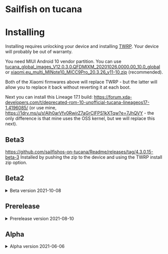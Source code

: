 # Sailfish on tucana

# Installing
Installing requires unlocking your device and installing [TWRP](https://twrp.me/xiaomi/xiaomiminote10.html).
Your device will probably be out of warranty.

You need MIUI Android 10 vendor partition.
You can use [tucana_global_images_V12.0.3.0.QFDMIXM_20201026.0000.00_10.0_global](https://xiaomifirmwareupdater.com/miui/tucana/stable/V12.0.3.0.QFDMIXM/) or [xiaomi.eu_multi_MINote10_MICC9Pro_20.3.26_v11-10.zip](https://androidfilehost.com/?fid=4349826312261755292) (recommended).

Both of the Xiaomi firmwares above will replace TWRP - but the latter will allow you to replace it back without reverting it at each boot.

Next you can install this Lineage 17.1 build: https://forum.xda-developers.com/t/deprecated-rom-10-unofficial-tucana-lineageos17-1.4196085/
(or use mine, https://1drv.ms/u/s!Alh0arVfv0RwirZ7aGrClFPS1kXTqw?e=7JhQVY - the only difference is that mine uses the OSS kernel, but we will replace this next).

## Beta3
https://github.com/sailfishos-on-tucana/Readme/releases/tag/4.3.0.15-beta-3
Installed by pushing the zip to the device and using the TWRP install zip option.

## Beta2
<details>
  <summary>Beta version 2021-10-08</summary>
This [beta version](https://github.com/sailfishos-on-tucana/Readme/releases/tag/4.2.0.21) is installed by pushing the zip to the device and using the TWRP install zip option.
</details>

## Prerelease
<details>
<summary>Prerelease version 2021-08-10</summary>

The [prerelease version](https://github.com/sailfishos-on-tucana/Readme/releases/tag/4.1.0.24-prerelease) (that is, you get all the [issues](https://github.com/sailfishos-on-tucana/Readme/issues)) is installed by pushing the zip to the device and using the TWRP install zip option.
</details>

## Alpha
<details>
  <summary>Alpha version 2021-06-06</summary>
You need a MIUI Android 10 vendor partition, I used [tucana_global_images_V12.0.3.0.QFDMIXM_20201026.0000.00_10.0_global](https://xiaomifirmwareupdater.com/miui/tucana/stable/V12.0.3.0.QFDMIXM/) - probably others will work.
Boot into it at least once to verifiy the downgrade worker correctly.

This is mainly for the vendor partition but any other device calibrations that could be done.

Next you can install this Lineage 17.1 build: https://forum.xda-developers.com/t/deprecated-rom-10-unofficial-tucana-lineageos17-1.4196085/
(or use mine, https://1drv.ms/u/s!Alh0arVfv0RwirZ7aGrClFPS1kXTqw?e=7JhQVY - the only difference is that mine uses the OSS kernel, but we will replace this next).

Next install the [alpha release](https://github.com/sailfishos-on-tucana/Readme/releases/tag/4.0.1.48-alpha) (that is, you get all the [issues](https://github.com/sailfishos-on-tucana/Readme/issues): 
You download the boot image and the bz2 file, install the img with twrp on the boot partition and for the bz2 do:
```
#!/bin/bash -x
RELEASE=4.0.1.48
EXTRANAME=${EXTRANAME:=-alpha}
echo publishing $RELEASE$EXTRANAME
sudo bunzip2 -vf sfe-tucana-$RELEASE$EXTRANAME.tar.bz2
adb shell mkdir -p /data/.stowaways/sailfishos
adb push sfe-tucana-$RELEASE$EXTRANAME.tar /sdcard/
adb shell tar --numeric-owner -xf /sdcard/sfe-tucana-$RELEASE$EXTRANAME.tar -C /data/.stowaways/sailfishos
```
</details>
